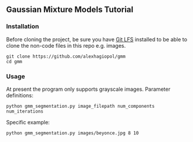 ## Gaussian Mixture Models Tutorial

### Installation

Before cloning the project, be sure you have [Git LFS](https://git-lfs.github.com)
installed to be able to clone the non-code files in this repo e.g. images.

    git clone https://github.com/alexhagiopol/gmm
    cd gmm

### Usage

At present the program only supports grayscale images. Parameter definitions:

    python gmm_segmentation.py image_filepath num_components num_iterations

Specific example:

    python gmm_segmentation.py images/beyonce.jpg 8 10
